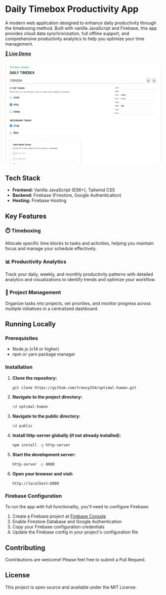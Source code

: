 # Daily Timebox Productivity App

A modern web application designed to enhance daily productivity through the timeboxing method. Built with vanilla JavaScript and Firebase, this app provides cloud data synchronization, full offline support, and comprehensive productivity analytics to help you optimize your time management.

**[🚀 Live Demo](https://optimal-human.web.app/)**

![App Screenshot](https://github.com/treezy254/optimal-human/blob/master/Screenshot%20from%202024-07-29%2022-49-23.png?raw=true)

## Tech Stack

- **Frontend:** Vanilla JavaScript (ES6+), Tailwind CSS
- **Backend:** Firebase (Firestore, Google Authentication)
- **Hosting:** Firebase Hosting

## Key Features

### ⏱️ Timeboxing
Allocate specific time blocks to tasks and activities, helping you maintain focus and manage your schedule effectively.

### 📊 Productivity Analytics
Track your daily, weekly, and monthly productivity patterns with detailed analytics and visualizations to identify trends and optimize your workflow.

### 📁 Project Management
Organize tasks into projects, set priorities, and monitor progress across multiple initiatives in a centralized dashboard.

## Running Locally

### Prerequisites
- Node.js (v14 or higher)
- npm or yarn package manager

### Installation

1.  **Clone the repository:**
    ```sh
    git clone https://github.com/treezy254/optimal-human.git
    ```

2.  **Navigate to the project directory:**
    ```sh
    cd optimal-human
    ```

3.  **Navigate to the public directory:**
    ```sh
    cd public
    ```

4.  **Install http-server globally (if not already installed):**
    ```sh
    npm install -g http-server
    ```

5.  **Start the development server:**
    ```sh
    http-server -p 8080
    ```

6.  **Open your browser and visit:**
    ```
    http://localhost:8080
    ```

### Firebase Configuration

To run the app with full functionality, you'll need to configure Firebase:

1. Create a Firebase project at [Firebase Console](https://console.firebase.google.com/)
2. Enable Firestore Database and Google Authentication
3. Copy your Firebase configuration credentials
4. Update the Firebase config in your project's configuration file

## Contributing

Contributions are welcome! Please feel free to submit a Pull Request.

## License

This project is open source and available under the MIT License.
